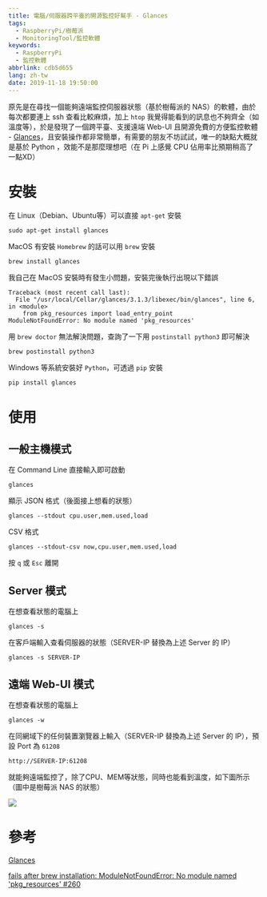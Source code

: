 ```yaml
---
title: 電腦/伺服器跨平臺的開源監控好幫手 - Glances
tags:
  - RaspberryPi/樹莓派
  - MonitoringTool/監控軟體
keywords:
  - RaspberryPi
  - 監控軟體
abbrlink: cdb5d655
lang: zh-tw
date: 2019-11-18 19:50:00
---
```


原先是在尋找一個能夠遠端監控伺服器狀態（基於樹莓派的 NAS）的軟體，由於每次都要連上 ssh 查看比較麻煩，加上 `htop` 我覺得能看到的訊息也不夠齊全（如溫度等），於是發現了一個跨平臺、支援遠端 Web-UI 且開源免費的方便監控軟體 - [Glances](https://nicolargo.github.io/glances/)<!--more-->，且安裝操作都非常簡單，有需要的朋友不坊試試，唯一的缺點大概就是基於 Python ，效能不是那麼理想吧（在 Pi 上感覺 CPU 佔用率比預期稍高了一點XD）

# 安裝

在 Linux（Debian、Ubuntu等）可以直接 `apt-get` 安裝

`sudo apt-get install glances`

MacOS 有安裝 `Homebrew` 的話可以用 `brew` 安裝

`brew install glances`

我自己在 MacOS 安裝時有發生小問題，安裝完後執行出現以下錯誤

```shell
Traceback (most recent call last):
  File "/usr/local/Cellar/glances/3.1.3/libexec/bin/glances", line 6, in <module>
    from pkg_resources import load_entry_point
ModuleNotFoundError: No module named 'pkg_resources'
```

用 `brew doctor` 無法解決問題，查詢了一下用 `postinstall python3` 即可解決

`brew postinstall python3`

Windows 等系統安裝好 `Python`，可透過 `pip` 安裝

`pip install glances`

# 使用

## 一般主機模式

在 Command Line 直接輸入即可啟動

`glances`

顯示 JSON 格式（後面接上想看的狀態）

`glances --stdout cpu.user,mem.used,load`

CSV 格式

`glances --stdout-csv now,cpu.user,mem.used,load`

按 `q` 或 `Esc` 離開

## Server 模式

在想查看狀態的電腦上

`glances -s`

在客戶端輸入查看伺服器的狀態（SERVER-IP 替換為上述 Server 的 IP）

`glances -s SERVER-IP`

## 遠端 Web-UI 模式

在想查看狀態的電腦上

`glances -w`

在同網域下的任何裝置瀏覽器上輸入（SERVER-IP 替換為上述 Server 的 IP），預設 Port 為 `61208`

`http://SERVER-IP:61208`

就能夠遠端監控了，除了CPU、MEM等狀態，同時也能看到溫度，如下圖所示（圖中是樹莓派 NAS 的狀態）

![](https://static.driftking.tw/2024/06/4173dbe27d6a5e064534433d0216abd2.png)


# 參考

[Glances](https://nicolargo.github.io/glances/)

[fails after brew installation: ModuleNotFoundError: No module named 'pkg_resources' #260](https://github.com/asciinema/asciinema/issues/260)